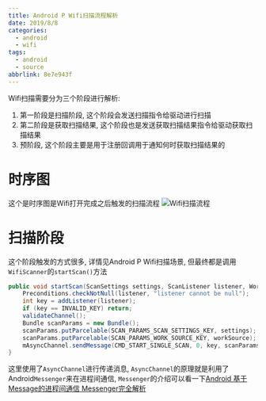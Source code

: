 ```yaml
---
title: Android P Wifi扫描流程解析
date: 2019/8/8
categories:
  - android
  - wifi
tags:
  - android
  - source
abbrlink: 8e7e943f
---
```


Wifi扫描需要分为三个阶段进行解析:
1. 第一阶段是扫描阶段, 这个阶段会发送扫描指令给驱动进行扫描
2. 第二阶段是获取扫描结果, 这个阶段也是发送获取扫描结果指令给驱动获取扫描结果
3. 预阶段, 这个阶段主要是用于注册回调用于通知何时获取扫描结果的

# 时序图
这个是时序图是Wifi打开完成之后触发的扫描流程
![Wifi扫描流程](sequence.png)

# 扫描阶段
这个阶段触发的方式很多, 详情见Android P Wifi扫描场景, 但最终都是调用`WifiScanner`的`startScan()`方法
```java
public void startScan(ScanSettings settings, ScanListener listener, WorkSource workSource) {
    Preconditions.checkNotNull(listener, "listener cannot be null");
    int key = addListener(listener);
    if (key == INVALID_KEY) return;
    validateChannel();
    Bundle scanParams = new Bundle();
    scanParams.putParcelable(SCAN_PARAMS_SCAN_SETTINGS_KEY, settings);
    scanParams.putParcelable(SCAN_PARAMS_WORK_SOURCE_KEY, workSource);
    mAsyncChannel.sendMessage(CMD_START_SINGLE_SCAN, 0, key, scanParams);
}
```
这里使用了`AsyncChannel`进行传递消息, `AsyncChannel`的原理就是利用了Android`Messenger`来在进程间通信, `Messenger`的介绍可以看一下[Android 基于Message的进程间通信 Messenger完全解析](https://blog.csdn.net/lmj623565791/article/details/47017485)

